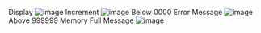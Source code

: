 Display
![image](https://github.com/Bhumikachauhan26/Counter-/assets/159519180/50ce8ee8-03e1-4a78-abf4-3889e8b7c9b4)
Increment
![image](https://github.com/Bhumikachauhan26/Counter-/assets/159519180/78355cf4-64c9-4b41-80e8-1663f083021a)
Below 0000 Error Message
![image](https://github.com/Bhumikachauhan26/Counter-/assets/159519180/692e9aac-913a-42ae-9832-0d06d9333b45)
Above 999999 Memory Full Message
![image](https://github.com/Bhumikachauhan26/Counter-/assets/159519180/0dd2bd38-8ab8-4882-b27e-2befe959f560)

